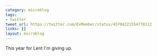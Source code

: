 ```yaml
---
category: microblog
tags:
- twitter
tweet_url: https://twitter.com/ExMember/status/45704221554778112
links: []
layout: microblog
---
```

This year for Lent I'm giving up.
